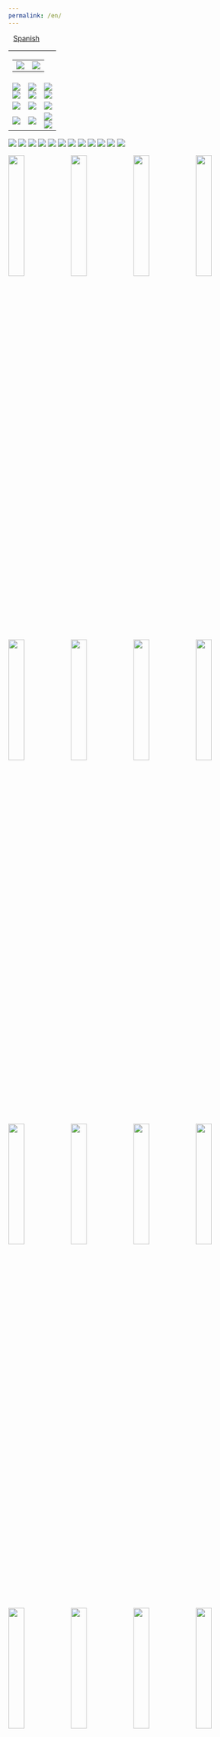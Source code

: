 ```yaml
---
permalink: /en/
---
```

<div id="lang_selector">
  <a href="/" style='margin: 10px;'>Spanish</a>
</div>
<div class="sharethis-inline-share-buttons"></div>
<!--
<br><br>
<table>
  <tr>
    <td align="center">
      <img src="https://raw.githubusercontent.com/3dgiordano/covid-19-uy-vacc-data/main/web/maintenance.jpg" width="50%">
    </td>
    <td>
      <p>
         <b> 05/26/2021 19:00 </b> <br>
         TEXT
      </p>
    </td>
  </tr>
</table>
-->
<!--
<br><br>
<table id="info">
  <tr>
    <td align="center">
      <b>18/05/2021 14:30</b>
    </td>
    <td>
      The site updates its population base to the updated numbers published by MSP last week.<br>
      The change affects the percentages shown. The informational message will be removed on 05/19/2021 at 10AM UYT.
    </td>
  </tr>
</table>
-->
<table id="dashboard">
  <tr>
    <td align="right" colspan=3>
      <table id="date_header">
        <tr>
          <td align="right">
            <img src="/web/charts/857919432.png" loading="lazy">
          </td>
          <td align="center">
            <img src="/web/charts/851362461.png" loading="lazy">
          </td>
        </tr>
      </table>
    </td>
  </tr>
  <tr>
    <td align="center">
      <img src="/web/charts/1329486679.png" loading="lazy">
      <br>
      <img src="/web/charts/1720013265.png" loading="lazy">
    </td>
    <td align="center">
      <img src="/web/charts/827148403.png" loading="lazy">
      <br>
      <img src="/web/charts/1848022003.png" loading="lazy">
    </td>
    <td align="center">
      <img src="/web/charts/2077796175.png" loading="lazy">
      <br>
      <img src="/web/charts/1978363820.png" loading="lazy">
    </td>
  </tr>
  <tr>
    <td align="center">
      <img src="/web/charts/1038688506.png" loading="lazy">
    </td>
    <td align="center">
      <img src="/web/charts/603335823.png" loading="lazy">
    </td>
    <td align="center">
      <img src="/web/charts/1683681566.png" loading="lazy">
    </td>
  </tr>
  <tr>
    <td align="center">
      <img src="/web/charts/2063902375.png" loading="lazy">
    </td>
    <td align="center">
      <img src="/web/charts/1821951025.png" loading="lazy">
    </td>
    <td align="center">
      <img src="/web/charts/1939554456.png" loading="lazy"><br>
      <img src="/web/charts/744871918.png" loading="lazy">
    </td>
  </tr>
<!--
  <tr>
    <td align="center">
      <img src="/web/charts/446851537.png" loading="lazy">
    </td>
    <td align="center">
      <img src="/web/charts/75622886.png" loading="lazy">
    </td>
    <td align="center">
      <img src="/web/charts/1972410624.png" loading="lazy">
    </td>
  </tr>
-->
</table>

<img src="/web/charts/1201195179.png" loading="lazy">

<img src="/web/charts/574263984.png" loading="lazy">

<img src="/web/charts/1322547223.png" loading="lazy">

<img src="/web/charts/731574492.png" loading="lazy">

<img src="/web/charts/842189614.png" loading="lazy">

<img src="/web/charts/1047100711.png" loading="lazy">

<img src="/web/charts/132326038.png" loading="lazy">

<!--
<img src="/web/charts/122662822.png" loading="lazy">
-->

<img src="/web/charts/1270929451.png" loading="lazy">

<img src="/web/charts/2049766195.png" loading="lazy">

<img src="/web/charts/1984756315.png" loading="lazy">

<img src="/web/charts/987529461.png" loading="lazy">

<img src="/web/charts/454080210.png" loading="lazy">

<img src="/web/charts/10315580.png" width="25%" loading="lazy"><img src="/web/charts/626919126.png" width="25%" loading="lazy"><img src="/web/charts/501510119.png" width="25%" loading="lazy"><img src="/web/charts/380999305.png" width="25%" loading="lazy"><img src="/web/charts/1506990494.png" width="25%" loading="lazy"><img src="/web/charts/943690507.png" width="25%" loading="lazy"><img src="/web/charts/1778597259.png" width="25%" loading="lazy"><img src="/web/charts/1029004131.png" width="25%" loading="lazy"><img src="/web/charts/2006897410.png" width="25%" loading="lazy"><img src="/web/charts/1087191394.png" width="25%" loading="lazy"><img src="/web/charts/1617072188.png" width="25%" loading="lazy"><img src="/web/charts/1745356284.png" width="25%" loading="lazy"><img src="/web/charts/1156295619.png" width="25%" loading="lazy"><img src="/web/charts/1908226097.png" width="25%" loading="lazy"><img src="/web/charts/1481111761.png" width="25%" loading="lazy"><img src="/web/charts/2049614015.png" width="25%" loading="lazy"><img src="/web/charts/1168479548.png" width="25%" loading="lazy"><img src="/web/charts/1906852652.png" width="25%" loading="lazy"><img src="/web/charts/1905047399.png" width="25%" loading="lazy">

<!--
<img src="/web/charts/105471492.png" loading="lazy">
-->

<img src="/web/charts/2095693594.png" loading="lazy">

<!--
## Vaccination acts by segment

<img src="/web/charts/4849953.png" loading="lazy">

<img src="/web/charts/1189791692.png" loading="lazy">
-->

## Vaccination acts by age group vaccination

<!--
<img src="/web/charts/1740954658.png" loading="lazy">

<img src="/web/charts/1880002572.png" loading="lazy">

<img src="/web/charts/1576723715.png" loading="lazy">
-->

<img src="/web/charts/205213491.png" loading="lazy">

Source: [Informe de dosis administradas y registradas al 31 de Mayo](https://www.gub.uy/ministerio-salud-publica/comunicacion/noticias/informe-dosis-administradas-registradas-del-27-febrero-31-mayo-2021-covid-19)

## Vaccination acts by age range

<!--
<img src="/web/charts/1133283679.png" loading="lazy">

<img src="/web/charts/784232676.png" loading="lazy">

<img src="/web/charts/1466475246.png" loading="lazy">

<img src="/web/charts/286695041.png" loading="lazy">
-->

<img src="/web/charts/1898654916.png" loading="lazy">

Source: [Informe de dosis administradas y registradas al 31 de Mayo](https://www.gub.uy/ministerio-salud-publica/comunicacion/noticias/informe-dosis-administradas-registradas-del-27-febrero-31-mayo-2021-covid-19)

## History of vaccination acts

<div id="vaccine-table"></div><br>

## Vaccine arrival record

<img src="/web/charts/648030237.png" loading="lazy">

## Vaccination plan against COVID-19

| **Date**  | &nbsp;&nbsp;&nbsp;&nbsp;&nbsp;&nbsp;&nbsp;&nbsp;&nbsp;&nbsp;**Group**&nbsp;&nbsp;&nbsp;&nbsp;&nbsp;&nbsp;&nbsp;&nbsp;&nbsp;&nbsp; | **Description** |
| :----: | :----: | :----------- |
| 2/27/21 | Essential Staff | Vaccination staff. | 
| 3/1/21 | Essential Staff | Under 60 years of age in activity. Police, firefighters, military, education workers and INAU.|
| 3/8/21 | 50 to 70 years | First stage from 55 to 59 years, later range from 50 to 70 years in five border cities. It ends by extending it to everyone in the 50 to 70 age group throughout the country.|
| 3/12/21 | Vulnerable | Persons deprived of liberty and staff of detention facilities (it began in women's facilities and INISA).|
| 3/15/21 | Health Personnel | Prioritized health personnel (ICC and related services, test personnel, vaccinators, hemodialysis centers, intra and extra hospital door and emergency services).|
| 3/16/21 | Vulnerable |Home vaccination of people who live and work in residential areas (ELEPEM).|
| 3/22/21 | Health Personnel | All health personnel in the healthcare area (dentists, psychologists, physiotherapists and clinics of various specialties). Administrative health personnel at the end of the previous stage.|
| 3/22/21 | Vulnerable | Continuation of home vaccination of people who live and work in residential areas (ELEPEM).|
| 3/22/21 | Over 80 years | Vaccination for people over 80 years of age.|
| 3/29/21 | 18 to 70 years | General public between 18 to 70 years old.|
| 4/10/21 | 71 to 79 years | Vaccination of people in the range of 71 to 79 years.|
| 4/16/21 | Vulnerable | People over 18 years of age with Down Syndrome in Montevideo, April 16 and 17. [+info](https://www.gub.uy/ministerio-salud-publica/comunicacion/noticias/vacunacion-contra-covid-19-para-personas-sindrome-down)  |
| 4/17/21 | Locality at Risk | Vaccination of people over 60 years of age with 48,000 doses of Oxford / Astrazeneca vaccines in Artigas, Rivera, Cerro Largo, Rocha, Río Negro, Canelones, Salto and Paysandú. [+info](https://www.gub.uy/ministerio-salud-publica/comunicacion/noticias/vacuna-oxfordastrazeneca-departamentos-mayor-riesgo) |
| 4/20/21 | Vulnerable | From April 20 to 23. Vaccination of people between the ages of 18 and 70 who have undergone some type of heart surgery with the Coronavac vaccine from Sinovac.  [+info](https://www.gub.uy/ministerio-salud-publica/comunicacion/noticias/vacunacion-contra-covid-19-para-personas-cirugias-cardiacas) | 
| 5/5/21 | 31 to 70 years | As of 05/05, the allocation of quotas for vaccination against covid-19 will begin to be issued to 500 thousand people aged between 31 and 70 years waiting for the Coronavac vaccine. Start vaccination 05/10 [+info](https://twitter.com/DrDanielSalinas/status/1389921574317330433) |
| 5/12/21 | General | Start Phase IV with a safety and effectiveness study. [+info](https://www.gub.uy/ministerio-salud-publica/comunicacion/noticias/vacunacion-ingresa-fase-iv-estudio-seguridad-efectividad) |
| 5/12/21 | Vulnerable | Vaccination against COVID-19 is recommended for the group of pregnant women. [+info](https://www.gub.uy/ministerio-salud-publica/comunicacion/noticias/comunicado-vacunacion-embarazadas) |
| 5/18/21 | Vulnerable | As of 05/18, the allocation of quotas for vaccination against covid-19 will begin to be issued to prioritized groups: pregnant women, people with diabetes, obesity and cancer patients undergoing treatment. [+info](https://www.gub.uy/ministerio-salud-publica/comunicacion/noticias/nuevas-asignaciones-cupos-para-vacuna-contra-covid-19) | 
| 5/24/21 | Locality at Risk | From 05/24 the People to People campaign will begin. It will be carried out through mobile vaccination to 150,000 people in locations far from departmental capitals and in small towns. [+info](https://www.gub.uy/ministerio-salud-publica/comunicacion/noticias/vacunatorio-movil-llegara-300-pueblos-posibilitara-150000-personas-se) | 
| 5/27/21 | 18 to 30 years | As of Thursday, May 27, 312,000 new quotas are being assigned for vaccination against covid-19, with the vaccine from the Sinovac laboratory. [+info](https://www.gub.uy/ministerio-salud-publica/comunicacion/noticias/nuevos-cupos-vacunacion-contra-covid-19) | 
| 3/6/21 | 12 to 17 years | The population between 12 and 17 years of age is entitled to vaccination. According to data from the National Institute of Statistics (INE), it is a population of 289,650 people who will join the immunization plan against Covid-19. [+ info](https://www.gub.uy/ministerio-salud-publica/comunicacion/noticias/plan-vacunacion-contra-covid-19-incorpora-personas-entre-12-17-anos) |

### Sources:

[Comunicado sobre Plan de Vacunación contra COVID-19](https://www.gub.uy/ministerio-salud-publica/comunicacion/noticias/comunicado-sobre-plan-vacunacion-contra-covid-19)

[Priorización y Escalonamiento de la Vacunación COVID-19](https://www.gub.uy/ministerio-salud-publica/comunicacion/noticias/priorizacion-escalonamiento-vacunacion-covid-19)

[Estrategia de vacunación para personas con Comorbilidades](https://www.gub.uy/ministerio-salud-publica/comunicacion/noticias/estrategia-vacunacion-para-personas-comorbilidades)

[Información para el público en general actualizado al 26 de mayo de 2021 (Comisión Nacional Asesora de Vacunas y Grupo ad hoc)](https://www.gub.uy/ministerio-salud-publica/comunicacion/publicaciones/boletin-cnav-actualizado-26-mayo-2021)

[Información sobre las vacunas disponibles en Uruguay - Actualizado al 26 de mayo de 2021](https://www.gub.uy/ministerio-salud-publica/comunicacion/noticias/informacion-sobre-vacunas-disponibles-uruguay-actualizado-26-mayo-2021)

[Estudio de efectividad de vacunación anti SARS-CoV-2 en Uruguay al 8 de junio de 2021](https://www.gub.uy/ministerio-salud-publica/comunicacion/noticias/segundo-estudio-efectividad-vacunacion-anti-sars-cov-2-uruguay-8-junio-2021)

## Announcements

<table>
  <tr>
    <td>
      <p>
         <b> 06/01/2021 22:30 </b> <br>
         Historical data processing from Uruguay's open data portal is incorporated. <br>
         The graphs showing the history of vaccines are again incorporated. <br>
         Progress in integration continues. <br>
      </p>
      <p>
         <b> 05/26/2021 19:00 </b> <br>
         Momentary adaptations are made to achieve a minimum version with the data that is currently accessible from MSP. <br>
         There are data stored and incorporated by vaccineUY that complement the information. <br>
         The site will return to its fullness when all the remaining information is accessible again. <br>
      </p>
      <p>
         <b>05/25/2021 18:00</b><br>
         MSP has disabled access to much of the information that makes the site vaccina.uy possible. <br>
         The changes prevent us from continuing to report the progress data of our vaccination. <br>
         Vacuna.uy will stop reporting until MSP provides some information access mechanism <br>
         If you want to monitor the vaccination status in Uruguay <br>
         <a href="https://monitor.uruguaysevacuna.gub.uy/"> MSP COVID-19 Data Monitor </a>
      </p>
      <p>
         <b>05/26/2021 12:00</b><br>
         MSP reports that the problem is due to changes and improvements in its service. <br>
         Part of the improvements will be the publication of information through Uruguay's open data regulations.<br>
         As soon as the migration has been carried out, work will begin on obtaining the necessary data from official sources.<br>
         The process can take time, in the meantime, if you want to monitor the vaccination status in Uruguay <br>
         <a href="https://monitor.uruguaysevacuna.gub.uy/"> MSP COVID-19 Data Monitor </a>
      </p>
    </td>
  </tr>
</table>

## About

This project was created by [@3dgiordano](https://github.com/3dgiordano) to publicize the Covid-19 vaccination information carried out in Uruguay.

It was born as a collaboration to provide updated data to [Our World in Data](https://ourworldindata.org/)

Thanks to Edouard Mathieu [@edomt](https://github.com/edomt) Head of Data at [@owid](https://github.com/owid) for trusting in this project.

Data gathered from Ministry of Public Health of Uruguay. [https://monitor.uruguaysevacuna.gub.uy/](https://monitor.uruguaysevacuna.gub.uy/)

Our World in Data takes our data to publish it on its portal [Uruguay Covid-19 Vaccinations in Our World in Data](https://ourworldindata.org/covid-vaccinations?country=~URY)

Today, the project also collects more data, such as detailed daily vaccination data for each region, as well as the expected daily agenda.

All data is public, you can access the raw data and create your own reports if you want [/data/](https://github.com/3dgiordano/covid-19-uy-vacc-data/blob/main/data/)

The data generated is licensed under [CC BY 4.0](https://creativecommons.org/licenses/by/4.0/) and the Source Code under [MIT](https://github.com/3dgiordano/covid-19-uy-vacc-data/blob/main/LICENSE)

[View this project on GitHub](https://github.com/3dgiordano/covid-19-uy-vacc-data)

If you enjoy my content, please consider supporting what I do.

[Buy a Coffee ☕ for David Giordano ❤️](https://ko-fi.com/davidgiordano) 
